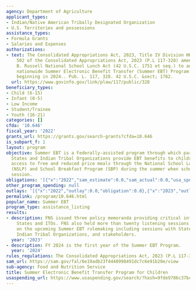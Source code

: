 ```yaml
---
agency: Department of Agriculture
applicant_types:
- Indian/Native American Tribally Designated Organization
- U.S. Territories and possessions
assistance_types:
- Formula Grants
- Salaries and Expenses
authorizations:
- text: The Consolidated Appropriations Act, 2023, Title IV Division HH, 502, Section
    502 of the Consolidated Appropriations Act, 2023 (P.L 117-328) amended the Richard
    B. Russell National School Lunch Act (42 U.S.C. 1751 et seq.) to authorize a permanent,
    nationwide Summer Electronic Benefit Transfer (Summer EBT) Program for Children
    beginning in 2024.. Pub. L. 117, 328. 42 U.S.C. &sect; 1762.
  url: https://www.govinfo.gov/link/plaw/117/public/328
beneficiary_types:
- Child (6-15)
- Infant (0-5)
- Low Income
- Student/Trainee
- Youth (16-21)
categories: []
cfda: '10.646'
fiscal_year: '2022'
grants_url: https://grants.gov/search-grants?cfda=10.646
is_subpart_f: 1
layout: program
objective: Summer EBT is a Federally-assisted program through which participating
  States and Indian Tribal Organizations provide EBT benefits to children who lose
  access to free and reduced price meals through the National School Lunch Program
  (NSLP) and School Breakfast Program (SBP) during the summer when school is not in
  session.
obligations: '[{"x":"2022","sam_estimate":0.0,"sam_actual":0.0,"usa_spending_actual":0.0},{"x":"2023","sam_estimate":0.0,"sam_actual":0.0,"usa_spending_actual":0.0},{"x":"2024","sam_estimate":2772000000.0,"sam_actual":0.0,"usa_spending_actual":3340103588.83}]'
other_program_spending: null
outlays: '[{"x":"2022","outlay":0.0,"obligation":0.0},{"x":"2023","outlay":0.0,"obligation":0.0},{"x":"2024","outlay":2048242508.4,"obligation":3340103588.83}]'
permalink: /program/10.646.html
popular_name: Summer EBT
program_type: assistance_listing
results:
- description: FNS issued three policy memoranda providing critical information to
    States and ITOs. FNS also held more than twenty listening sessions to gather input
    on the upcoming Summer EBT rulemaking including sessions with State agencies,
    Indian Tribal Organizations, and stakeholders.
  year: '2023'
- description: FY 2024 is the first year of the Summer EBT Program.
  year: '2024'
rules_regulations: The Consolidated Appropriations Act, 2023 (P.L 117-328)
sam_url: https://sam.gov/fal/6e19adb23f4448998491dc7c6e91b20e/view
sub-agency: Food and Nutrition Service
title: Summer Electronic Benefit Transfer Program for Children
usaspending_url: https://www.usaspending.gov/search/?hash=9fde9786c37bca7071dfef5ca763cfd7
---
```

